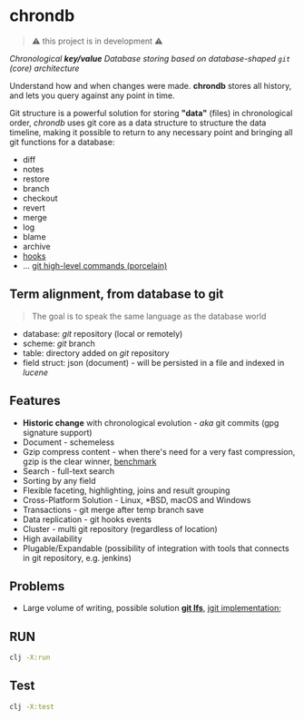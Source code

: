 # chrondb

> ⚠️ this project is in development ⚠️

_Chronological **key/value** Database storing based on database-shaped `git` (core) architecture_

Understand how and when changes were made. **chrondb** stores all history, and lets you query against any point in time.

Git structure is a powerful solution for storing **"data"** (files) in chronological order, _chrondb_ uses git core as a data structure to structure the data timeline, making it possible to return to any necessary point and bringing all git functions for a database:

- diff
- notes
- restore
- branch
- checkout
- revert
- merge
- log
- blame
- archive
- [hooks](https://git-scm.com/docs/githooks#_hooks)
- ... [git high-level commands (porcelain)](https://git-scm.com/docs/git#_high_level_commands_porcelain)

## Term alignment, from database to git

> The goal is to speak the same language as the database world

- database: _git_ repository (local or remotely)
- scheme: _git_ branch
- table: directory added on _git_ repository
- field struct: json (document) - will be persisted in a file and indexed in _lucene_

## Features

- **Historic change** with chronological evolution - _aka_ git commits (gpg signature support)
- Document - schemeless
- Gzip compress content - when there's need for a very fast compression, gzip is the clear winner, [benchmark](https://tukaani.org/lzma/benchmarks.html)
- Search - full-text search
- Sorting by any field
- Flexible faceting, highlighting, joins and result grouping
- Cross-Platform Solution - Linux, \*BSD, macOS and Windows
- Transactions - git merge after temp branch save
- Data replication - git hooks events
- Cluster - multi git repository (regardless of location)
- High availability
- Plugable/Expandable (possibility of integration with tools that connects in git repository, e.g. jenkins)

## Problems

- Large volume of writing, possible solution **[git lfs](https://git-lfs.github.com/)**, [jgit implementation](https://github.com/eclipse/jgit/blob/master/org.eclipse.jgit.lfs/src/org/eclipse/jgit/lfs/Lfs.java);

## RUN

```sh
clj -X:run
```

## Test

```sh
clj -X:test
```

